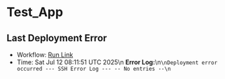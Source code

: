 # Test_App





##  Last Deployment Error

- Workflow: [Run Link](https://github.com/Alfonza/Test_App/actions/runs/16236053745)
- Time: Sat Jul 12 08:11:51 UTC 2025\n
**Error Log:**\n```\nDeployment error occurred
--- SSH Error Log ---
-- No entries --\n```
